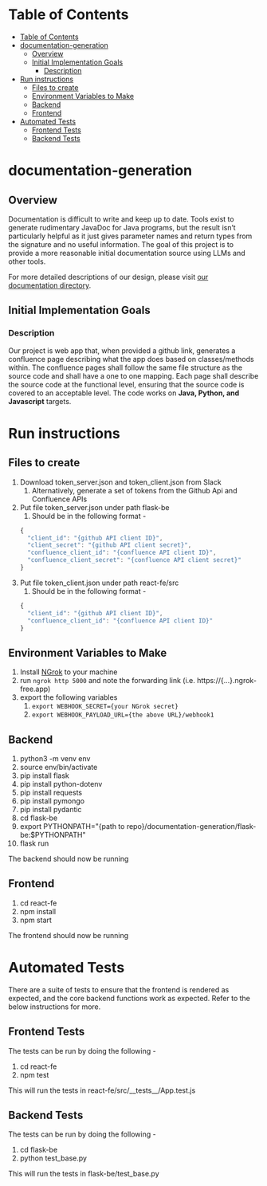 # Table of Contents

- [Table of Contents](#table-of-contents)
- [documentation-generation](#documentation-generation)
  - [Overview](#overview)
  - [Initial Implementation Goals](#initial-implementation-goals)
    - [Description](#description)
- [Run instructions](#run-instructions)
  - [Files to create](#files-to-create)
  - [Environment Variables to Make](#environment-variables-to-make)
  - [Backend](#backend)
  - [Frontend](#frontend)
- [Automated Tests](#automated-tests)
  - [Frontend Tests](#frontend-tests)
  - [Backend Tests](#backend-tests)

# documentation-generation

## Overview

Documentation is difficult to write and keep up to date. Tools exist to generate rudimentary JavaDoc for Java programs, but the result isn’t particularly helpful as it just gives parameter names and return types from the signature and no useful information. The goal of this project is to provide a more reasonable initial documentation source using LLMs and other tools.

For more detailed descriptions of our design, please visit [our documentation directory](https://github.com/dbhatia00/documentation-generation/tree/main/documentation).

## Initial Implementation Goals

### Description

Our project is web app that, when provided a github link, generates a confluence page describing what the app does based on classes/methods within. The confluence pages shall follow the same file structure as the source code and shall have a one to one mapping. Each page shall describe the source code at the functional level, ensuring that the source code is covered to an acceptable level. The code works on **Java, Python, and Javascript** targets. 

# Run instructions

## Files to create

1. Download token_server.json and token_client.json from Slack
   1. Alternatively, generate a set of tokens from the Github Api and Confluence APIs
2. Put file token_server.json under path flask-be
   1. Should be in the following format - 
    ```javascript
    {
      "client_id": "{github API client ID}",
      "client_secret": "{github API client secret}",
      "confluence_client_id": "{confluence API client ID}",
      "confluence_client_secret": "{confluence API client secret}"
    }
    ```
3. Put file token_client.json under path react-fe/src
   1. Should be in the following format - 
    ```javascript
    {
      "client_id": "{github API client ID}",
      "confluence_client_id": "{confluence API client ID}"
    }
    ```

## Environment Variables to Make
1. Install [NGrok](https://ngrok.com/) to your machine
2. run `ngrok http 5000` and note the forwarding link (i.e. https://{...}.ngrok-free.app)
3. export the following variables
   1. `export WEBHOOK_SECRET={your NGrok secret}`
   2. `export WEBHOOK_PAYLOAD_URL={the above URL}/webhook1`

## Backend

1. python3 -m venv env
2. source env/bin/activate
3. pip install flask
4. pip install python-dotenv
5. pip install requests
6. pip install pymongo
7. pip install pydantic
8. cd flask-be
9. export PYTHONPATH="{path to repo}/documentation-generation/flask-be:$PYTHONPATH"
10. flask run

The backend should now be running

## Frontend

1. cd react-fe
2. npm install
3. npm start

The frontend should now be running

# Automated Tests

There are a suite of tests to ensure that the frontend is rendered as expected, and the core backend functions work as expected. Refer to the below instructions for more.

## Frontend Tests

The tests can be run by doing the following -

1. cd react-fe
2. npm test

This will run the tests in react-fe/src/\_\_tests\_\_/App.test.js

## Backend Tests

The tests can be run by doing the following -

1. cd flask-be
2. python test_base.py

This will run the tests in flask-be/test_base.py
